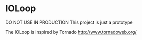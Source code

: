 IOLoop
======

DO NOT USE IN PRODUCTION
This project is just a prototype

The IOLoop is inspired by Tornado
http://www.tornadoweb.org/


